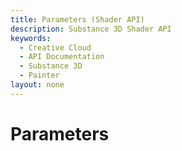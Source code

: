 ```yaml
---
title: Parameters (Shader API)
description: Substance 3D Shader API
keywords:
  - Creative Cloud
  - API Documentation
  - Substance 3D
  - Painter
layout: none
---
```


Parameters
==========